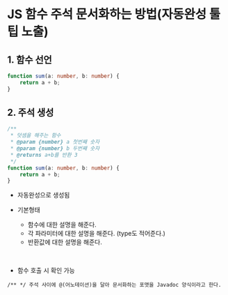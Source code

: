 # JS 함수 주석 문서화하는 방법(자동완성 툴팁 노출)

## 1. 함수 선언

```ts
function sum(a: number, b: number) {
    return a + b;
}
```

## 2. 주석 생성

```ts
/**
 * 덧셈을 해주는 함수
 * @param {number} a 첫번째 숫자
 * @param {number} b 두번째 숫자
 * @returns a+b를 반환 3
 */
function sum(a: number, b: number) {
    return a + b;
}
```

-   자동완성으로 생성됨
-   기본형태

    -   함수에 대한 설명을 해준다.
    -   각 파라미터에 대한 설명을 해준다. (type도 적어준다.)
    -   반환값에 대한 설명을 해준다.

<br/>

-   함수 호출 시 확인 가능

```
/** */ 주석 사이에 @(어노테이션)을 달아 문서화하는 포맷을 Javadoc 양식이라고 한다.
```

